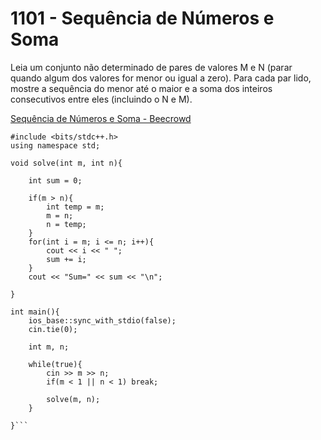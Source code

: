 # 1101 - Sequência de Números e Soma

Leia um conjunto não determinado de pares de valores M e N (parar quando algum dos valores for menor ou igual a zero). Para cada par lido, mostre a sequência do menor até o maior e a soma dos inteiros consecutivos entre eles (incluindo o N e M).

[Sequência de Números e Soma - Beecrowd](https://www.beecrowd.com.br/judge/pt/problems/view/1101)

```
#include <bits/stdc++.h>
using namespace std;

void solve(int m, int n){
		
	int sum = 0;

	if(m > n){
		int temp = m;
		m = n;
		n = temp;
	}
	for(int i = m; i <= n; i++){
		cout << i << " ";
		sum += i;
	}
	cout << "Sum=" << sum << "\n";

}

int main(){ 
	ios_base::sync_with_stdio(false);
	cin.tie(0);

	int m, n;
	
	while(true){
		cin >> m >> n;
		if(m < 1 || n < 1) break;

		solve(m, n);
	}

}```
